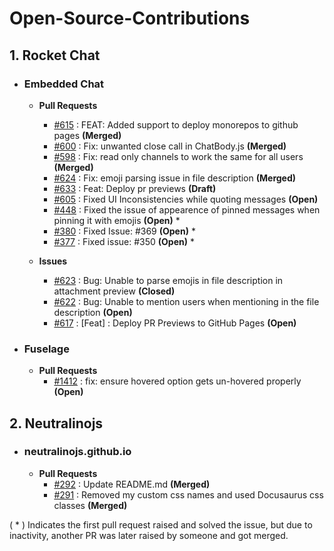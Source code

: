 # Open-Source-Contributions

## 1. Rocket Chat
  - ### Embedded Chat
      - **Pull Requests**
        - [#615](https://github.com/RocketChat/EmbeddedChat/pull/615) : FEAT: Added support to deploy monorepos to github pages **(Merged)**
        - [#600](https://github.com/RocketChat/EmbeddedChat/pull/600) : Fix: unwanted close call in ChatBody.js **(Merged)**
        - [#598](https://github.com/RocketChat/EmbeddedChat/pull/598) : Fix: read only channels to work the same for all users **(Merged)**
        - [#624](https://github.com/RocketChat/EmbeddedChat/pull/624) : Fix: emoji parsing issue in file description **(Merged)**
        - [#633](https://github.com/RocketChat/EmbeddedChat/pull/633) : Feat: Deploy pr previews **(Draft)**
        - [#605](https://github.com/RocketChat/EmbeddedChat/pull/605) : Fixed UI Inconsistencies while quoting messages **(Open)**
        - [#448](https://github.com/RocketChat/EmbeddedChat/pull/448) : Fixed the issue of appearence of pinned messages when pinning it with emojis **(Open)** *
        - [#380](https://github.com/RocketChat/EmbeddedChat/pull/380) : Fixed Issue: #369 **(Open)** *
        - [#377](https://github.com/RocketChat/EmbeddedChat/pull/377) : Fixed issue: #350 **(Open)** *

      - **Issues**
        - [#623](https://github.com/RocketChat/EmbeddedChat/issues/623) : Bug: Unable to parse emojis in file description in attachment preview **(Closed)**
        - [#622](https://github.com/RocketChat/EmbeddedChat/issues/622) : Bug: Unable to mention users when mentioning in the file description **(Open)**
        - [#617](https://github.com/RocketChat/EmbeddedChat/issues/617) : [Feat] : Deploy PR Previews to GitHub Pages **(Open)**
       
  - ### Fuselage
      - **Pull Requests**
        - [#1412](https://github.com/RocketChat/fuselage/pull/1412) : fix: ensure hovered option gets un-hovered properly **(Open)**

## 2. Neutralinojs 
  - ### neutralinojs.github.io
      - **Pull Requests**
        - [#292](https://github.com/neutralinojs/neutralinojs.github.io/pull/292) : Update README.md **(Merged)**
        - [#291](https://github.com/neutralinojs/neutralinojs.github.io/pull/291) : Removed my custom css names and used Docusaurus css classes **(Merged)**

( * ) Indicates the first pull request raised and solved the issue, but due to inactivity, another PR was later raised by someone and got merged.
